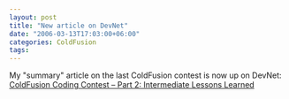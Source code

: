 ```yaml
---
layout: post
title: "New article on DevNet"
date: "2006-03-13T17:03:00+06:00"
categories: ColdFusion 
tags: 
---
```


My "summary" article on the last ColdFusion contest is now up on DevNet:
<a href="http://www.macromedia.com/devnet/coldfusion/articles/coding_contest_pt2.html">ColdFusion Coding Contest – Part 2: Intermediate Lessons Learned</a>